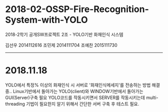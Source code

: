 # 2018-02-OSSP-Fire-Recognition-System-with-YOLO
2018-2학기 공개SW프로젝트 2조 - YOLO기반 화재인식 시스템 

김선우 2014112616
조민제 2014111704
조예찬 2015111730

-------------------------------------------------------

# 2018.11.18
  YOLO에서 특정% 이상의 화재인식 시 서버로 '화재인식메세지'를 전송하는 방법 해결중..
  Linux기반에서 돌아가는 YOLO(client)와 WINDOW기반에서 돌아가는 GUI(Server)구축 필요
  YOLO코드를 작동시키면서 SERVER를 작동시키는데 multi-threading 기법이 필요한지 알기 위해서 간단한 서버 구축 후 테스트 필요.
